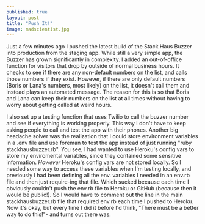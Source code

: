 ```yaml
---
published: true
layout: post
title: "Push It!"
image: madscientist.jpg
---
```


Just a few minutes ago I pushed the latest build of the Stack Haus Buzzer into production from the staging app. While still a very simple app, the Buzzer has grown significantly in complexity. I added an out-of-office function for visitors that drop by outside of normal business hours. It checks to see if there are any non-default numbers on the list, and calls those numbers if they exist. However, if there are only default numbers (Boris or Lana's numbers, most likely) on the list, it doesn't call them and instead plays an automated message. The reason for this is so that Boris and Lana can keep their numbers on the list at all times without having to worry about getting called at weird hours. 

I also set up a testing function that uses Twilio to call the buzzer number and see if everything is working properly. This way I don't have to keep asking people to call and test the app with their phones. Another big headache solver was the realization that I could store environment variables in a .env file and use foreman to test the app instead of just running "ruby stackhausbuzzer.rb". You see, I had wanted to use Heroku's config vars to store my enviromental variables, since they contained some sensitive information. *However* Heroku's config vars are not stored locally. So I needed some way to access these variables when I'm testing locally, and previously I had been defining all the env. variables I needed in an env.rb file and then just require-ing that file. Which sucked because each time I obviously couldn't push the env.rb file to Heroku or GitHub (because then it would be public!). So I would have to comment out the line in the main stackhausbuzzer.rb file that required env.rb each time I pushed to Heroku. Now it's okay, but every time I did it before I'd think, "There must be a better way to do this!"- and turns out there was. 

